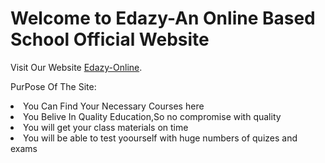 # Welcome to Edazy-An Online Based School Official Website

Visit Our Website [Edazy-Online](https://edazy.netlify.app/).

PurPose Of The Site: 
                <li> You Can Find Your Necessary Courses here </li>
                <li> You Belive In Quality Education,So no compromise with quality </li>
                <li> You will get your class materials on time </li>
                <li> You will be able to test yoourself with huge numbers of quizes and exams</li>

